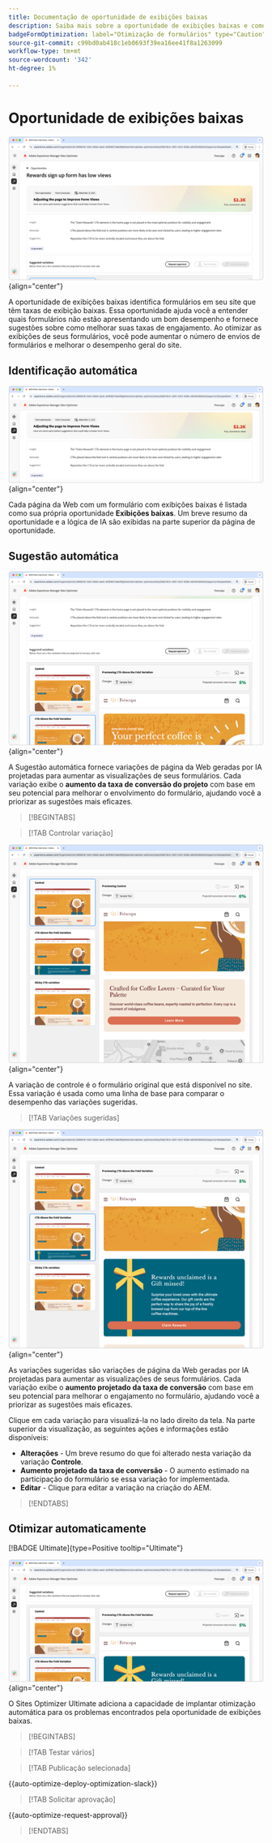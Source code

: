 ```yaml
---
title: Documentação de oportunidade de exibições baixas
description: Saiba mais sobre a oportunidade de exibições baixas e como usá-la para melhorar o envolvimento do formulário no seu site.
badgeFormOptimization: label="Otimização de formulários" type="Caution" url="../../opportunity-types/form-optimization.md" tooltip="Otimização de formulários"
source-git-commit: c99bd0ab418c1eb0693f39ea16ee41f8a1263099
workflow-type: tm+mt
source-wordcount: '342'
ht-degree: 1%

---
```



# Oportunidade de exibições baixas

![Baixa oportunidade de visualizações](./assets/low-views/hero.png){align="center"}

A oportunidade de exibições baixas identifica formulários em seu site que têm taxas de exibição baixas. Essa oportunidade ajuda você a entender quais formulários não estão apresentando um bom desempenho e fornece sugestões sobre como melhorar suas taxas de engajamento. Ao otimizar as exibições de seus formulários, você pode aumentar o número de envios de formulários e melhorar o desempenho geral do site.

## Identificação automática

![Identificação automática de exibições baixas](./assets/low-views/auto-identify.png){align="center"}

Cada página da Web com um formulário com exibições baixas é listada como sua própria oportunidade **Exibições baixas**. Um breve resumo da oportunidade e a lógica de IA são exibidas na parte superior da página de oportunidade.

## Sugestão automática

![Sugerir automaticamente exibições baixas](./assets/low-views/auto-suggest.png){align="center"}

A Sugestão automática fornece variações de página da Web geradas por IA projetadas para aumentar as visualizações de seus formulários. Cada variação exibe o **aumento da taxa de conversão do projeto** com base em seu potencial para melhorar o envolvimento do formulário, ajudando você a priorizar as sugestões mais eficazes.

>[!BEGINTABS]

>[!TAB Controlar variação]

![Variações de controle](./assets/low-views/control-variation.png){align="center"}

A variação de controle é o formulário original que está disponível no site. Essa variação é usada como uma linha de base para comparar o desempenho das variações sugeridas.

>[!TAB Variações sugeridas]

![Variações sugeridas](./assets/low-views/suggested-variations.png){align="center"}

As variações sugeridas são variações de página da Web geradas por IA projetadas para aumentar as visualizações de seus formulários. Cada variação exibe o **aumento projetado da taxa de conversão** com base em seu potencial para melhorar o engajamento no formulário, ajudando você a priorizar as sugestões mais eficazes.

Clique em cada variação para visualizá-la no lado direito da tela. Na parte superior da visualização, as seguintes ações e informações estão disponíveis:

* **Alterações** - Um breve resumo do que foi alterado nesta variação da variação **Controle**.
* **Aumento projetado da taxa de conversão** - O aumento estimado na participação do formulário se essa variação for implementada.
* **Editar** - Clique para editar a variação na criação do AEM.

>[!ENDTABS]

## Otimizar automaticamente

[!BADGE Ultimate]{type=Positive tooltip="Ultimate"}

![Otimizar automaticamente modos de exibição baixos](./assets/low-views/auto-optimize.png){align="center"}

O Sites Optimizer Ultimate adiciona a capacidade de implantar otimização automática para os problemas encontrados pela oportunidade de exibições baixas.

>[!BEGINTABS]

>[!TAB Testar vários]


>[!TAB Publicação selecionada]

{{auto-optimize-deploy-optimization-slack}}

>[!TAB Solicitar aprovação]

{{auto-optimize-request-approval}}

>[!ENDTABS]
